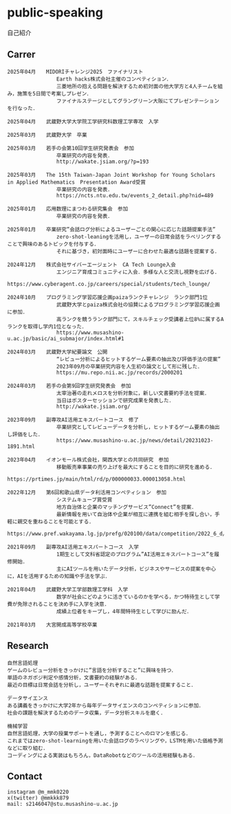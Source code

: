 # public-speaking
自己紹介

## Carrer
	2025年04月　　MIDORIチャレンジ2025　ファイナリスト
					Earth hacks株式会社主催のコンペティション．
					三菱地所の抱える問題を解決するため初対面の他大学方と4人チームを組み，施策を5日間で考案しプレゼン．
					ファイナルステージとしてグラングリーン大阪にてプレゼンテーションを行なった．

	2025年04月　　武蔵野大学大学院工学研究科数理工学専攻　入学

	2025年03月　　武蔵野大学　卒業

	2025年03月　　若手の会第10回学生研究発表会　参加
					卒業研究の内容を発表．
					http://wakate.jsiam.org/?p=193

	2025年03月　　The 15th Taiwan-Japan Joint Workshop for Young Scholars in Applied Mathematics　Presentation Award受賞 
					卒業研究の内容を発表．
					https://ncts.ntu.edu.tw/events_2_detail.php?nid=489

	2025年01月　　応用数理にまつわる研究集会　参加
					卒業研究の内容を発表．

	2025年01月　　卒業研究”会話ログ分析によるユーザーごとの関心に応じた話題提案手法”
					zero-shot-leaningを活用し，ユーザーの日常会話をラベリングすることで興味のあるトピックを付与する．
					それに基づき，初対面時にユーザーに合わせた最適な話題を提案する．

	2024年12月　　株式会社サイバーエージェント　CA Tech Lounge入会
					エンジニア育成コミュニティに入会．多様な人と交流し視野を広げる．
					https://www.cyberagent.co.jp/careers/special/students/tech_lounge/

	2024年10月　　プログラミング学習応援企画paizaランクチャレンジ　ランク部門1位
					武蔵野大学とpaiza株式会社の協賛によるプログラミング学習応援企画に参加．
					高ランクを競うランク部門にて，スキルチェック受講者上位8%に属するAランクを取得し学内1位となった．
					https://www.musashino-u.ac.jp/basic/ai_submajor/index.html#1

	2024年03月　　武蔵野大学紀要論文　公開
					“レビュー分析によるヒットするゲーム要素の抽出及び評価手法の提案”
					2023年09月の卒業研究内容を人生初の論文として形に残した．
					https://mu.repo.nii.ac.jp/records/2000201

	2024年03月　　若手の会第9回学生研究発表会　参加
					太宰治著の走れメロスを分析対象に，新しい文書要約手法を提案．
					当日はポスターセッションで研究成果を発表した．
					http://wakate.jsiam.org/

	2023年09月　　副専攻AI活用エキスパートコース　修了
					卒業研究としてレビューデータを分析し，ヒットするゲーム要素の抽出し評価をした．
					https://www.musashino-u.ac.jp/news/detail/20231023-1891.html
					
	2023年04月　　イオンモール株式会社，関西大学との共同研究　参加
					移動販売車事業の売り上げを最大にすることを目的に研究を進める．
					https://prtimes.jp/main/html/rd/p/000000033.000013058.html

	2022年12月　　第6回和歌山県データ利活用コンペティション　参加
					システムキューブ賞受賞
					地方自治体と企業のマッチングサービス”Connect”を提案．
					最新情報を用いて自治体や企業が相互に連携を組む相手を探し合い，手軽に親交を重ねることを可能とする．
					https://www.pref.wakayama.lg.jp/prefg/020100/data/competition/2022_6_d/fil/d07.pdf

	2021年09月　　副専攻AI活用エキスパートコース　入学
					1期生として文科省認定のプログラム”AI活用エキスパートコース”を履修開始．
					主にAIツールを用いたデータ分析，ビジネスやサービスの提案を中心に，AIを活用するための知識や手法を学ぶ．

	2021年04月　　武蔵野大学工学部数理工学科　入学
					数学が社会にどのように活きているのかを学べる，かつ特待生として学費が免除されることを決め手に入学を決意．
					成績上位者をキープし，4年間特待生として学びに励んだ．

	2021年03月　　大宮開成高等学校卒業


## Research
	自然言語処理
	ゲームのレビュー分析をきっかけに”言語を分析すること”に興味を持つ．
	単語のネガポジ判定や感情分析，文書要約の経験がある．
	最近の目標は日常会話を分析し，ユーザーそれぞれに最適な話題を提案すること．

	データサイエンス
	ある講義をきっかけに大学2年から毎年データサイエンスのコンペティションに参加．
	社会の課題を解決するためのデータ収集，データ分析スキルを磨く．

	機械学習
	自然言語処理，大学の授業サポートを通し，予測することへのロマンを感じる．
	これまではzero-shot-learningを用いた会話ログのラベリングや，LSTMを用いた価格予測などに取り組む．
	コーディングによる実装はもちろん，DataRobotなどのツールの活用経験もある．

## Contact
	instagram @m_mmk0220
	x(twitter) @mmkkk879
	mail: s2146047@stu.musashino-u.ac.jp
